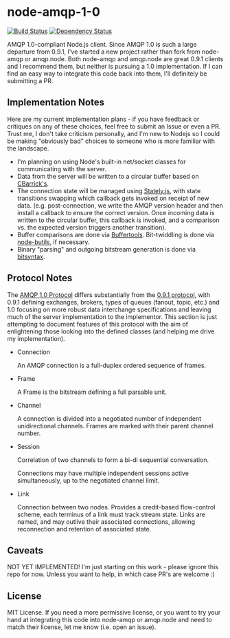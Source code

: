 node-amqp-1-0
=============

[![Build Status](https://secure.travis-ci.org/noodlefrenzy/node-amqp-1-0.png?branch=master)](https://travis-ci.org/noodlefrenzy/node-amqp-1-0)
[![Dependency Status](https://david-dm.org/noodlefrenzy/node-amqp-1-0.png)](https://david-dm.org/noodlefrenzy/node-amqp-1-0)

AMQP 1.0-compliant Node.js client.  Since AMQP 1.0 is such a large departure from 0.9.1, 
I've started a new project rather than fork from node-amqp or amqp.node.  Both node-amqp and amqp.node are
great 0.9.1 clients and I recommend them, but neither is pursuing a 1.0 implementation.  If I can find an
easy way to integrate this code back into them, I'll definitely be submitting a PR.

## Implementation Notes ##

Here are my current implementation plans - if you have feedback or critiques on any of these choices, feel free to
submit an Issue or even a PR.  Trust me, I don't take criticism personally, and I'm new to Nodejs so I could be making
"obviously bad" choices to someone who is more familiar with the landscape.

+   I'm planning on using Node's built-in net/socket classes for communicating with the server.
+   Data from the server will be written to a circular buffer based on [CBarrick's](https://github.com/cbarrick/CircularBuffer).
+   The connection state will be managed using [Stately.js](https://github.com/fschaefer/Stately.js), with state transitions
    swapping which callback gets invoked on receipt of new data. (e.g. post-connection, we write the AMQP version header
    and then install a callback to ensure the correct version.  Once incoming data is written to the circular buffer, this
    callback is invoked, and a comparison vs. the expected version triggers another transition).
+   Buffer comparisons are done via [Buffertools](https://github.com/bnoordhuis/node-buffertools).  Bit-twiddling is done
    via [node-butils](https://github.com/nlf/node-butils), if necessary.
+   Binary "parsing" and outgoing bitstream generation is done via [bitsyntax](https://github.com/squaremo/bitsyntax-js).

## Protocol Notes ##

The [AMQP 1.0 Protocol](http://docs.oasis-open.org/amqp/core/v1.0/amqp-core-complete-v1.0.pdf) differs substantially 
from the [0.9.1 protocol](http://www.rabbitmq.com/resources/specs/amqp0-9-1.pdf), with 0.9.1 defining exchanges, brokers, 
types of queues (fanout, topic, etc.) and 1.0 focusing on more robust data interchange specifications and leaving much 
of the server implementation to the implementor.  This section is just attempting to document features of this protocol 
with the aim of enlightening those looking into the defined classes (and helping me drive my implementation).

+   Connection

    An AMQP connection is a full-duplex ordered sequence of frames.
    
+   Frame

    A Frame is the bitstream defining a full parsable unit.
    
+   Channel

    A connection is divided into a negotiated number of independent unidirectional channels.  Frames are marked with
    their parent channel number.
    
+   Session

    Correlation of two channels to form a bi-di sequential conversation.
    
    Connections may have multiple independent sessions active simultaneously, up to the negotiated channel limit.

+   Link
    
    Connection between two nodes.  Provides a credit-based flow-control scheme, each terminus of a link must track 
    stream state.  Links are named, and may outlive their associated connections, allowing reconnection and retention
    of associated state.
    
## Caveats ##

NOT YET IMPLEMENTED!  I'm just starting on this work - please ignore this repo for now.  Unless you want to help,
in which case PR's are welcome :)

## License ##

MIT License.  If you need a more permissive license, or you want to try your hand at integrating this code into
node-amqp or amqp.node and need to match their license, let me know (i.e. open an issue).
